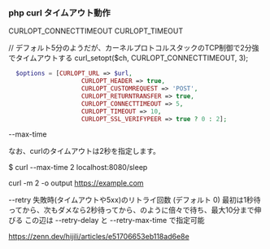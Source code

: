 ### php curl タイムアウト動作

 
CURLOPT_CONNECTTIMEOUT
CURLOPT_TIMEOUT

// デフォルト5分のようだが、カーネルプロトコルスタックのTCP制御で2分強でタイムアウトする
curl_setopt($ch, CURLOPT_CONNECTTIMEOUT, 3);


``` php
  $options = [CURLOPT_URL => $url,
                    CURLOPT_HEADER => true,
                    CURLOPT_CUSTOMREQUEST => 'POST',
                    CURLOPT_RETURNTRANSFER => true,
                    CURLOPT_CONNECTTIMEOUT => 5,
                    CURLOPT_TIMEOUT => 10,
                    CURLOPT_SSL_VERIFYPEER => true ? 0 : 2];
```



--max-time

なお、curlのタイムアウトは2秒を指定します。

$ curl --max-time 2 localhost:8080/sleep

curl -m 2 -o output https://example.com


--retry <num>
失敗時(タイムアウトや5xx)のリトライ回数 (デフォルト 0)
最初は1秒待ってから、次もダメなら2秒待ってから、のように倍々で待ち、最大10分まで伸びる
この辺は --retry-delay と --retry-max-time で指定可能

https://zenn.dev/hijili/articles/e51706653eb118ad6e8e
